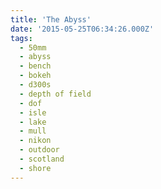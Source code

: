 ```yaml
---
title: 'The Abyss'
date: '2015-05-25T06:34:26.000Z'
tags:
  - 50mm
  - abyss
  - bench
  - bokeh
  - d300s
  - depth of field
  - dof
  - isle
  - lake
  - mull
  - nikon
  - outdoor
  - scotland
  - shore
---
```


